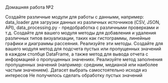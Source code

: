 Домашняя работа №2

Создайте различные модули для работы с данными, например: data_loader для загрузки данных из различных источников (CSV, JSON, API), data_processing.py - предобработка с различными проверками и т.д.
Создайте для вашего модуля методы для добавления и удаления различных типов визуализации, таких как гистограммы, линейные графики и диаграммы рассеяния. Реализуйте эти методы.
Создайте для вашего модуля метод для подсчета пустых или пропущенных значений в каждом столбце DataFrame, а также метод для вывода отчета с информацией о пропущенных значениях. Реализуйте метод заполнения пропущенных значений (например: средним, медианой или наиболее частым значением).
Датасет выбрать самостоятельно исходя из интересов
Не получилось сделать обработку пустых значений
